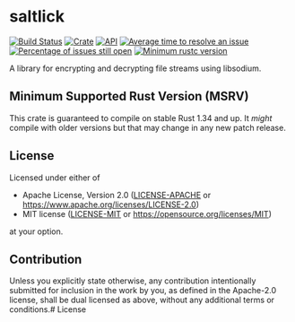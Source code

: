 # saltlick

[![Build Status](https://travis-ci.com/saltlick-crypto/saltlick-rs.svg?branch=master)](https://travis-ci.com/saltlick-crypto/saltlick-rs)
[![Crate](https://img.shields.io/crates/v/saltlick.svg)](https://crates.io/crates/saltlick)
[![API](https://docs.rs/saltlick/badge.svg)](https://docs.rs/saltlick)
[![Average time to resolve an issue](http://isitmaintained.com/badge/resolution/saltlick-crypto/saltlick-rs.svg)](http://isitmaintained.com/project/saltlick-crypto/saltlick-rs)
[![Percentage of issues still open](http://isitmaintained.com/badge/open/saltlick-crypto/saltlick-rs.svg)](http://isitmaintained.com/project/saltlick-crypto/saltlick-rs)
[![Minimum rustc version](https://img.shields.io/badge/rustc-1.34+-lightgray.svg)](https://github.com/saltlick-crypto/saltlick-rs#minimum-supported-rust-version-msrv)

A library for encrypting and decrypting file streams using libsodium.

## Minimum Supported Rust Version (MSRV)

This crate is guaranteed to compile on stable Rust 1.34 and up. It *might*
compile with older versions but that may change in any new patch release.

## License

Licensed under either of

- Apache License, Version 2.0 ([LICENSE-APACHE](LICENSE-APACHE) or
  https://www.apache.org/licenses/LICENSE-2.0)
- MIT license ([LICENSE-MIT](LICENSE-MIT) or https://opensource.org/licenses/MIT)

at your option.

## Contribution

Unless you explicitly state otherwise, any contribution intentionally submitted
for inclusion in the work by you, as defined in the Apache-2.0 license, shall be
dual licensed as above, without any additional terms or conditions.# License
